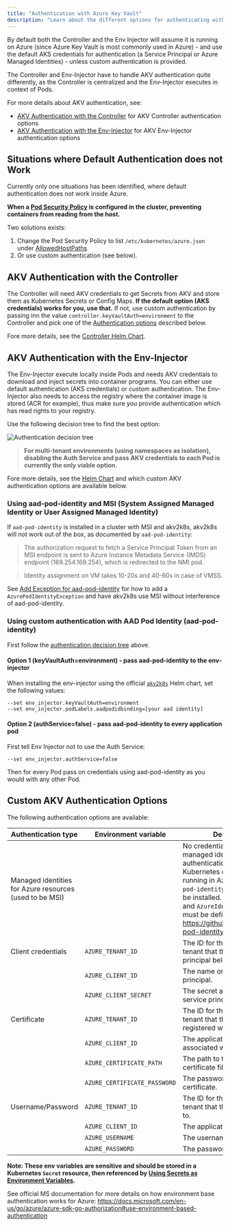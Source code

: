 ```yaml
---
title: "Authentication with Azure Key Vault"
description: "Learn about the different options for authenticating with Azure Key Vault."
---
```


By default both the Controller and the Env Injector will assume it is running on Azure (since Azure Key Vault is most commonly used in Azure) - and use the default AKS credentials for authentication (a Service Principal or Azure Managed Identities) - unless custom authentication is provided.

The Controller and Env-Injector have to handle AKV authentication quite differently, as the Controller is centralized and the Env-Injector executes in context of Pods.

For more details about AKV authentication, see:
  * [AKV Authentication with the Controller](#akv-authentication-with-the-controller) for AKV Controller authentication options
  * [AKV Authentication with the Env-Injector](#akv-authentication-with-the-env-injector) for AKV Env-Injector authentication options

## Situations where Default Authentication does not Work

Currently only one situations has been identified, where default authentication does not work inside Azure.

**When a [Pod Security Policy](https://kubernetes.io/docs/concepts/policy/pod-security-policy/) is configured in the cluster, preventing containers from reading from the host.**

Two solutions exists:  
  1. Change the Pod Security Policy to list `/etc/kubernetes/azure.json` under [AllowedHostPaths](https://kubernetes.io/docs/concepts/policy/pod-security-policy/#volumes-and-file-systems) 
  2. Or use custom authentication (see below). 

## AKV Authentication with the Controller

The Controller will need AKV credentials to get Secrets from AKV and store them as Kubernetes Secrets or Config Maps. **If the default option (AKS credentials) works for you, use that.** If not, use custom authentication by passing inn the value `controller.keyVaultAuth=environment` to the Controller and pick one of the [Authentication options](#custom-akv-authentication-options) described below.

Fore more details, see the [Controller Helm Chart](https://github.com/SparebankenVest/public-helm-charts/tree/master/stable/azure-key-vault-controller/README.md).

## AKV Authentication with the Env-Injector

The Env-Injector execute locally inside Pods and needs AKV credentials to download and inject secrets into container programs. You can either use default authentication (AKS credentials) or custom authentication. The Env-Injector also needs to access the registry where the container image is stored (ACR for example), thus make sure you provide authentication which has read rights to your registry.

Use the following decision tree to find the best option:

![Authentication decision tree](https://embed.creately.com/9XlkIhybc1S?type=svg)

> **For multi-tenant environments (using namespaces as isolation), disabling the Auth Service and pass AKV credentials to each Pod is currently the only viable option.**

Fore more details, see the [Helm Chart](https://github.com/SparebankenVest/public-helm-charts/tree/master/stable/akv2k8s/README.md) and which custom AKV authentication options are available below.

### Using aad-pod-identity and MSI (System Assigned Managed Identity or User Assigned Managed Identity)

If `aad-pod-identity` is installed in a cluster with MSI and akv2k8s, akv2k8s will not work out of the box, as documented by `aad-pod-identity`:

>The authorization request to fetch a Service Principal Token from an MSI endpoint is sent to Azure Instance Metadata Service (IMDS) endpoint (169.254.169.254), which is redirected to the NMI pod. 

>Identity assignment on VM takes 10-20s and 40-60s in case of VMSS.

See [Add Exception for aad-pod-identity](../installation/with-aad-pod-identity) for how to add a `AzurePodIdentityException` and have akv2k8s use MSI without interference of aad-pod-identity.

### Using custom authentication with AAD Pod Identity (aad-pod-identity)

First follow the [authentication decision tree](#akv-authentication-with-the-env-injector) above.

#### Option 1 (keyVaultAuth=environment) - pass aad-pod-identity to the env-injector

When installing the env-injector using the official [`akv2k8s`](https://github.com/SparebankenVest/public-helm-charts/tree/master/stable/akv2k8s) Helm chart, set the following values:

```
--set env_injector.keyVaultAuth=environment
--set env_injector.podLabels.aadpodidbinding=[your aad identity]
```

#### Option 2 (authService=false) - pass aad-pod-identity to every application pod

First tell Env Injector not to use the Auth Service:

```
--set env_injector.authService=false
```

Then for every Pod pass on credentials using aad-pod-identity as you would with any other Pod. 

## Custom AKV Authentication Options

The following authentication options are available:

| Authentication type |	Environment variable         | Description |
| ------------------- | ---------------------------- | ------------ |
| Managed identities for Azure resources (used to be MSI) | | No credentials are needed for managed identity authentication. The Kubernetes cluster must be running in Azure and the `aad-pod-identity` controller must be installed. A `AzureIdentity` and `AzureIdentityBinding` must be defined. See https://github.com/Azure/aad-pod-identity for details. |
| Client credentials 	| `AZURE_TENANT_ID` 	         | The ID for the Active Directory tenant that the service principal belongs to. |
|                     |	`AZURE_CLIENT_ID` 	         | The name or ID of the service principal. |
|                     |	`AZURE_CLIENT_SECRET`        | The secret associated with the service principal. |
| Certificate 	      | `AZURE_TENANT_ID`            | The ID for the Active Directory tenant that the certificate is registered with. |
|                     | `AZURE_CLIENT_ID`            | The application client ID associated with the certificate. |
|                     | `AZURE_CERTIFICATE_PATH`     | The path to the client certificate file. |
|                     | `AZURE_CERTIFICATE_PASSWORD` | The password for the client certificate. |
| Username/Password   | `AZURE_TENANT_ID`            | The ID for the Active Directory tenant that the user belongs to. |
|                     | `AZURE_CLIENT_ID`            | The application client ID. |
|                     | `AZURE_USERNAME`             | The username to sign in with.
|                     | `AZURE_PASSWORD`             | The password to sign in with. |

**Note: These env variables are sensitive and should be stored in a Kubernetes `Secret` resource, then referenced by [Using Secrets as Environment Variables](https://kubernetes.io/docs/concepts/configuration/secret/#using-secrets-as-environment-variables).** 

See official MS documentation for more details on how environment base authentication works for Azure: https://docs.microsoft.com/en-us/go/azure/azure-sdk-go-authorization#use-environment-based-authentication
